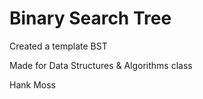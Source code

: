 # Binary Search Tree

Created a template BST

Made for Data Structures & Algorithms class

Hank Moss
